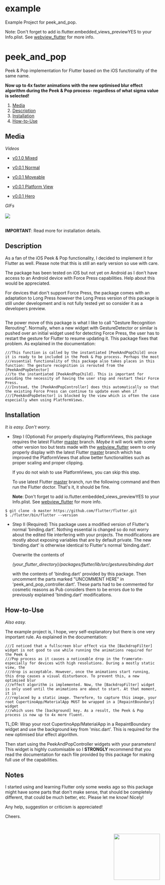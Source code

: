 # example

Example Project for peek_and_pop.

Note: Don't forget to add <key>io.flutter.embedded_views_preview</key><string>YES</string> to your Info.plist. See
[webview_flutter](https://pub.flutter-io.cn/packages/webview_flutter) for more info.

# peek_and_pop

Peek & Pop implementation for Flutter based on the iOS functionality of the same name. 

**Now up to 4x faster animations with the new optimised blur effect algorithm during the Peek & Pop process- regardless of what sigma value is 
selected!**

1. [Media](#media) 
2. [Description](#description) 
3. [Installation](#installation) 
4. [How-to-Use](#howtouse)

<a name="media"></a>
## Media
*Videos*

* [v0.1.0 Mixed](https://youtu.be/G5QLwGtcb1I)


* [v0.0.1 Normal](https://youtu.be/PaEpU31z_7Q) 
* [v0.0.1 Moveable](https://youtu.be/3TjCFwHoOiE)
* [v0.0.1 Platform View](https://youtu.be/489YB-QuJ3k)
* [v0.0.1 Hero](https://youtu.be/36DAwnFKSKI)

*GIFs*
<br><br>
<img src="https://www.cosmossoftware.coffee/Common/Portfolio/GIFs/FlutterPeekAndPop.gif"/>
<br><br>

**IMPORTANT**: Read more for installation details.

<a name="description"></a>
## Description

As a fan of the iOS Peek & Pop functionality, I decided to implement it for Flutter as well. Please note that this is 
still an early version so use with care. 

The package has been tested on iOS but not yet on Android as I don't have access to an Android device with Force Press 
capabilities. Help about this would be appreciated.

For devices that don't support Force Press, the package comes with an adaptation to Long Press *however* the Long Press 
version of this package is still under development and is not fully tested yet so consider it as a developers preview.

## 
The power move of this package is what I like to call "Gesture Recognition Rerouting". Normally, when a new widget
with GestureDetector or similar is pushed over an initial widget used for detecting Force Press, the user has to restart 
the gesture for Flutter to resume updating it. This package fixes that problem. As explained in the documentation:

```
///This function is called by the instantiated [PeekAndPopChild] once it is ready to be included in the Peek & Pop process. Perhaps the most
///essential functionality of this package also takes places in this function: The gesture recognition is rerouted from the  [PeekAndPopDetector]
///to the instantiated [PeekAndPopChild]. This is important for avoiding the necessity of having the user stop and restart their Force Press.
///Instead, the [PeekAndPopController] does this automatically so that the existing Force Press can continue to update even when if
///[PeekAndPopDetector] is blocked by the view which is often the case especially when using PlatformViews.
```

<a name="installation"></a>
## Installation
*It is easy. Don't worry.* 

* Step I (Optional)
For properly displaying PlatformViews, this package requires the latest Flutter [master](https://github.com/flutter/flutter) 
branch. *Maybe* it will work with some other version too but tests made with the 
[webview_flutter](https://pub.flutter-io.cn/packages/webview_flutter) seem to only properly display with the latest Flutter 
[master](https://github.com/flutter/flutter) branch which has improved the PlatformViews that allow better functionalities 
such as proper scaling and proper clipping.

    If you do not wish to use PlatformViews, you can skip this step.

    To use latest Flutter [master](https://github.com/flutter/flutter) branch, run the following command and then run 
    the Flutter doctor. That's it, it should  be fine.
    
    **Note**: Don't forget to add <key>io.flutter.embedded_views_preview</key><string>YES</string> to your Info.plist. See
    [webview_flutter](https://pub.flutter-io.cn/packages/webview_flutter) for more info.
    
```
$ git clone -b master https://github.com/flutter/flutter.git
$ ./flutter/bin/flutter --version
```

* Step II (Required)
This package uses a modified version of Flutter's normal 'binding.dart'. Nothing essential is changed so do not worry 
about the edited file interfering with your projects. The modifications are mostly about exposing variables that are by 
default private. The new 'binding.dart' is otherwise identical to Flutter's normal 'binding.dart'.

    Overwrite the contents of 

    *(your_flutter_directory)/packages/flutter/lib/src/gestures/binding.dart*

    with the contents of 'binding.dart' provided by this package. Then uncomment the parts marked "UNCOMMENT HERE" in 
    'peek_and_pop_controller.dart'. These parts had to be commented for cosmetic reasons as Pub considers them to be errors 
    due to the previously explained 'binding.dart' modifications. 
    
<a name="howtouse"></a>
## How-to-Use
*Also easy.* 

The example project is, I hope, very self-explanatory but there is one very important rule. As explained in the documentation:

```
///I noticed that a fullscreen blur effect via the [BackdropFilter] widget is not good to use while running the animations required for the Peek &
///Pop process as it causes a noticeable drop in the framerate- especially for devices with high resolutions. During a mostly static view, the
///drop is acceptable. However, once the animations start running, this drop causes a visual disturbance. To prevent this, a new optimised blur
///effect algorithm is implemented. Now, the [BackdropFilter] widget is only used until the animations are about to start. At that moment, it is
///replaced by a static image. Therefore, to capture this image, your root CupertinoApp/MaterialApp MUST be wrapped in a [RepaintBoundary] widget
///which uses the [background] key. As a result, the Peek & Pop process is now up to 4x more fluent.
```

TL;DR: Wrap your root CupertinoApp/MaterialApp in a RepaintBoundary widget and use the background key from 'misc.dart'. This is required for the new 
optimised blur effect algorithm.

Then start using the PeekAndPopController widgets with your parameters! This widget is highly customisable  so I **STRONGLY** recommend that you 
read the documentation for each file provided by this package for making full use of the capabilities.

## Notes
I started using and learning Flutter only some weeks ago so this package might have some parts that don't make sense, 
that should be completely different, that could be much better, etc. Please let me know! Nicely! 

Any help, suggestion or criticism is appreciated! 

Cheers.

<br><br>
<img align="right" src="https://www.cosmossoftware.coffee/Common/Images/CosmosSoftwareIconTransparent.png" width="150" height="150"/>
<br><br>